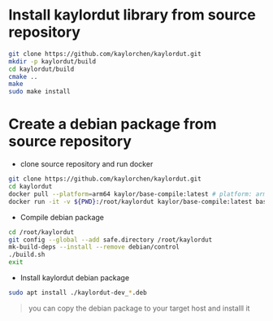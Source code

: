 # Install kaylordut library from source repository
```bash
git clone https://github.com/kaylorchen/kaylordut.git
mkdir -p kaylordut/build
cd kaylordut/build
cmake ..
make 
sudo make install
```
<!-- DEB_BUILD_OPTIONS=arch=arm64 dpkg-buildpackage -j -aarm64 -us -uc -->

# Create a debian package from source repository
- clone source repository and run docker
```bash
git clone https://github.com/kaylorchen/kaylordut.git
cd kaylordut
docker pull --platform=arm64 kaylor/base-compile:latest # platform: arm64 or amd64
docker run -it -v ${PWD}:/root/kaylordut kaylor/base-compile:latest bash
```
- Compile debian package

```bash
cd /root/kaylordut
git config --global --add safe.directory /root/kaylordut
mk-build-deps --install --remove debian/control
./build.sh
exit
```
- Install kaylordut debian package
```bash
sudo apt install ./kaylordut-dev_*.deb
```
> you can copy the debian package to your target host and installl it
